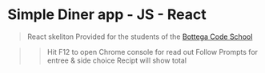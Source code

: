 # Simple Diner app - JS - React

>React skeliton Provided for the students of the [Bottega Code School](https://bottega.tech/)

>>Hit F12 to open Chrome console for read out
>>Follow Prompts for entree & side choice
>>Recipt will show total